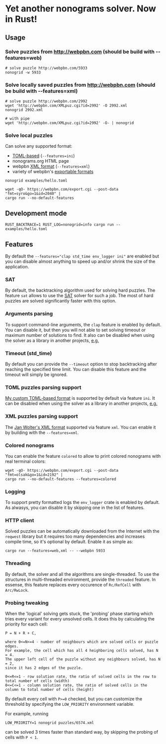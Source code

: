 # Yet another nonograms solver. Now in Rust!

## Usage

### Solve puzzles from http://webpbn.com (should be build with --features=web)

```
# solve puzzle http://webpbn.com/5933
nonogrid -w 5933
```

### Solve locally saved puzzles from http://webpbn.com (should be build with --features=xml)

```
# solve puzzle http://webpbn.com/2992
wget 'http://webpbn.com/XMLpuz.cgi?id=2992' -O 2992.xml
nonogrid 2992.xml

# with pipe
wget 'http://webpbn.com/XMLpuz.cgi?id=2992' -O- | nonogrid
```

### Solve local puzzles

Can solve any supported format:
- [TOML-based](examples) (`--features=ini`)
- nonograms.org HTML page
- webpbn [XML format](https://webpbn.com/pbn_fmt.html) (`--features=xml`)
- variety of webpbn's [exportable formats](https://webpbn.com/export.cgi/)

```
nonogrid examples/hello.toml

wget -qO- https://webpbn.com/export.cgi --post-data "fmt=syro&go=1&id=2040" |
cargo run --no-default-features
```


## Development mode

```
RUST_BACKTRACE=1 RUST_LOG=nonogrid=info cargo run -- examples/hello.toml
```


## Features

By default the `--features="clap std_time env_logger ini"` are enabled but you can disable almost anything
to speed up and/or shrink the size of the application.


### SAT

By default, the backtracking algorithm used for solving hard puzzles.
The feature `sat` allows to use the [SAT](https://en.wikipedia.org/wiki/Boolean_satisfiability_problem)
solver for such a job.
The most of hard puzzles are solved significantly faster with this option.


### Arguments parsing

To support command-line arguments, the `clap` feature is enabled by default.
You can disable it, but then you will not able to set solving timeout or maximum number of solutions to find.
It also can be disabled when using the solver as a library in another projects, [e.g.](https://github.com/tsionyx/nono/blob/8e2f8f27/Cargo.toml#L19)


### Timeout (std_time)

By default you can provide the `--timeout` option to stop backtracking after reaching the specified time limit.
You can disable this feature and the timeout will simply be ignored.


### TOML puzzles parsing support

[My custom TOML-based format](examples/hello.toml) is supported by default via feature `ini`.
It can be disabled when using the solver as a library in another projects, [e.g.](https://github.com/tsionyx/nono/blob/8e2f8f27/Cargo.toml#L19)


### XML puzzles parsing support

The [Jan Wolter's XML format](https://webpbn.com/pbn_fmt.html) supported via feature `xml`.
You can enable it by building with the `--features=xml`.


### Colored nonograms

You can enable the feature `colored` to allow to print colored nonograms with real terminal colors:

```
wget -qO- https://webpbn.com/export.cgi --post-data "fmt=olsak&go=1&id=2192" |
cargo run --no-default-features --features=colored
```


### Logging

To support pretty formatted logs the `env_logger` crate is enabled by default.
As alwasys, you can disable it by skipping one in the list of features.


### HTTP client

Solved puzzles can be automatically downloaded from the Internet with the `reqwest` library
but it requires too many dependencies and increases compile time, so it's optional by default.
Enable it as simple as:

```
cargo run --features=web,xml -- --webpbn 5933
```


### Threading

By default, the solver and all the algorithms are single-threaded. To use the structures
in multi-threaded environment, provide the `threaded` feature. In essense, this feature
replaces every occurence of `Rc/RefCell` with `Arc/RwLock`.


### Probing tweaking

When the 'logical' solving gets stuck, the 'probing' phase starting which tries every variant
for every unsolved cells. It does this by calculating the priority for each cell:

```
P = N + R + C,

where 0<=N<=4 - number of neighbours which are solved cells or puzzle edges.
For example, the cell which has all 4 heighboring cells solved, has N = 4.
The upper left cell of the puzzle without any neighbours solved, has N = 2,
since it has 2 edges of the puzzle.

0<=R<=1 - row solution rate, the ratio of solved cells in the row to total number of cells (width)
0<=C<=1 - column solution rate, the ratio of solved cells in the column to total number of cells (height)
```

By default every cell with `P>=0` checked, but you can customize the threshold by specifying
the `LOW_PRIORITY` environment variable.

For example, running
```
LOW_PRIORITY=1 nonogrid puzzles/6574.xml
```

can be solved 3 times faster than standard way, by skipping the probing of cells with `P < 1`.
